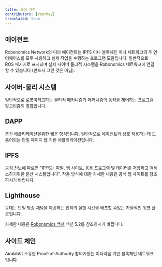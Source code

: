 ```yaml
---
title: 용어 사전
contributors: [Vourhey]
translated: true
---
```


## 에이전트

Robonomics Network의 따라 에이전트는 IPFS 이나 블록체인 이나 네트워크의 두 인터페이스를 모두 사용하고 실제 작업을 수행하는 프로그램 모듈입니다. 일반적으로 ROS 패키지로 표시되며 실제 사이버 물리적 시스템을 Robonomics 네트워크에 연결할 수 있습니다 (반드시 그런 것은 아님).

## 사이버-물리 시스템

일반적으로 로봇이라고하는 물리적 메커니즘과 메커니즘의 동작을 제어하는 프로그램 알고리즘의 결합입니다.

## DAPP

분산 애플리케이션을위한 짧은 형식입니다. 일반적으로 에이전트와 상호 작용하는데 도움이되는 단일 페이지 웹 기반 애플리케이션입니다.

## IPFS

[공식 전보에 따르면](https://docs.ipfs.io/introduction/)  "IPFS는 파일, 웹 사이트, 응용 프로그램 및 데이터를 저장하고 액세스하기위한 분산 시스템입니다". 작동 방식에 대한 자세한 내용은 공식 웹 사이트를 참조하시기 바랍니다.

## Lighthouse

등대는 단일 방송 채널을 제공하는  업체의 실행 시간을 배포할 수있는 자율적인 워크 플로입니다.

자세한 내용은 [Robonomics 백서](https://static.robonomics.network/docs/whitepaper/Robonomics-whitepaper-en.pdf) 섹션 5.2를 참조하시기 바랍니다..

## 사이드 체인

Airalab이 소유한 Proof-of-Authority 합의가있는 이더리움 기반 블록체인 네트워크입니다.

